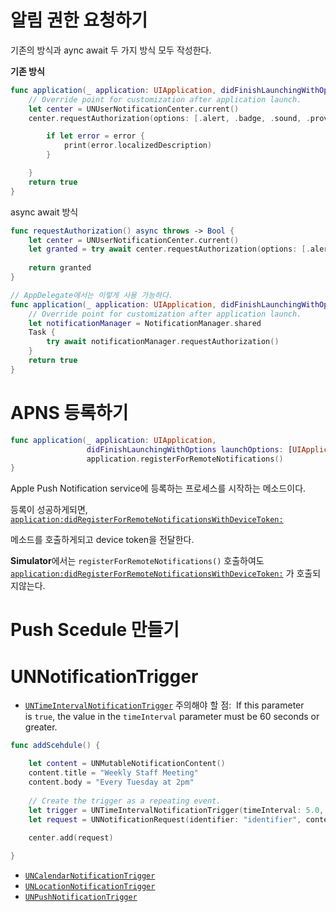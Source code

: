 
# 알림 권한 요청하기

기존의 방식과 aync await 두 가지 방식 모두 작성한다.

**기존 방식**
```swift
func application(_ application: UIApplication, didFinishLaunchingWithOptions launchOptions: [UIApplication.LaunchOptionsKey: **Any**]?) -> Bool {
    // Override point for customization after application launch.
    let center = UNUserNotificationCenter.current()
    center.requestAuthorization(options: [.alert, .badge, .sound, .provisional]) { granted, error in

		if let error = error {
			print(error.localizedDescription)
		}

	}
    return true
}
```

async await 방식
```swift
func requestAuthorization() async throws -> Bool {
    let center = UNUserNotificationCenter.current()
    let granted = try await center.requestAuthorization(options: [.alert, .badge, .sound, .provisional])
    
    return granted
}

// AppDelegate에서는 이렇게 사용 가능하다.
func application(_ application: UIApplication, didFinishLaunchingWithOptions launchOptions: [UIApplication.LaunchOptionsKey: **Any**]?) -> Bool {
    // Override point for customization after application launch.
    let notificationManager = NotificationManager.shared
    Task {
        try await notificationManager.requestAuthorization()
    }
    return true
}
```

# APNS 등록하기

```swift
func application(_ application: UIApplication,
				 didFinishLaunchingWithOptions launchOptions: [UIApplication.LaunchOptionsKey: Any]?) -> Bool {
				 application.registerForRemoteNotifications()
}

```

Apple Push Notification service에 등록하는 프로세스를 시작하는 메소드이다.

등록이 성공하게되면, [`application:didRegisterForRemoteNotificationsWithDeviceToken:`](https://developer.apple.com/documentation/uikit/uiapplicationdelegate/1622958-application?language=objc) 

메소드를 호출하게되고 device token을 전달한다.

**Simulator**에서는 `registerForRemoteNotifications()` 호출하여도 [`application:didRegisterForRemoteNotificationsWithDeviceToken:`](https://developer.apple.com/documentation/uikit/uiapplicationdelegate/1622958-application?language=objc)
가 호출되지않는다.

# Push Scedule 만들기



# UNNotificationTrigger

-   [`UNTimeIntervalNotificationTrigger`](https://developer.apple.com/documentation/usernotifications/untimeintervalnotificationtrigger)
주의해야 할 점:  If this parameter is `true`, the value in the `timeInterval` parameter must be 60 seconds or greater.
```swift
func addScehdule() {

	let content = UNMutableNotificationContent()
	content.title = "Weekly Staff Meeting"
	content.body = "Every Tuesday at 2pm"
	
	// Create the trigger as a repeating event.
	let trigger = UNTimeIntervalNotificationTrigger(timeInterval: 5.0, repeats: false)
	let request = UNNotificationRequest(identifier: "identifier", content: content, trigger: trigger)
	
	center.add(request)

}
```


-   [`UNCalendarNotificationTrigger`](https://developer.apple.com/documentation/usernotifications/uncalendarnotificationtrigger)
-   [`UNLocationNotificationTrigger`](https://developer.apple.com/documentation/usernotifications/unlocationnotificationtrigger)
-   [`UNPushNotificationTrigger`](https://developer.apple.com/documentation/usernotifications/unpushnotificationtrigger)
 
 